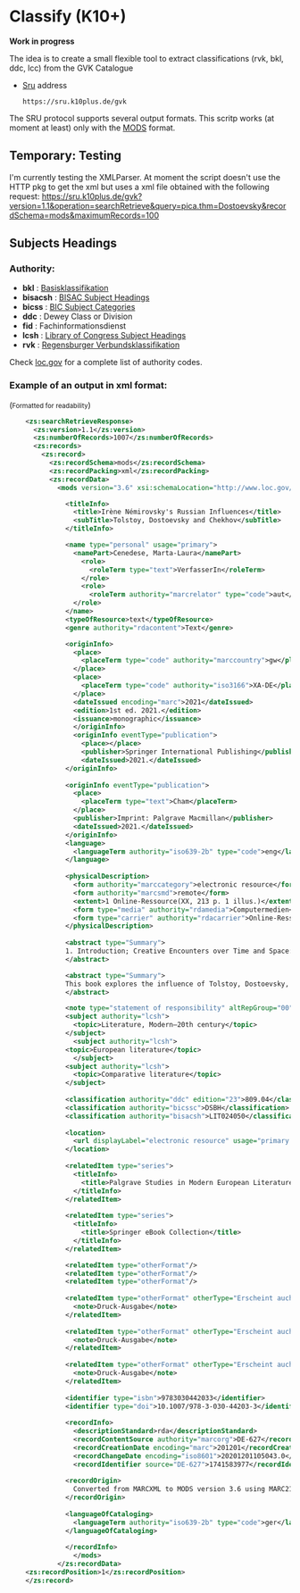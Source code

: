 # Classify (K10+)

**Work in progress**


The idea is to create a small flexible tool to extract classifications (rvk, bkl, ddc, lcc) from the GVK Catalogue

+ [Sru](https://wiki.k10plus.de/display/K10PLUS/SRU) address

      https://sru.k10plus.de/gvk


The SRU protocol supports several output formats. This scritp works (at moment at least) only with the [MODS](https://en.wikipedia.org/wiki/Metadata_Object_Description_Schema) format.


## Temporary: Testing

I'm currently testing the XMLParser. At moment the script doesn't use the HTTP pkg to get the xml but uses a xml file obtained with the following request:
      https://sru.k10plus.de/gvk?version=1.1&operation=searchRetrieve&query=pica.thm=Dostoevsky&recordSchema=mods&maximumRecords=100

## Subjects Headings

### Authority:

+ **bkl** : [Basisklassifikation](https://www.gbv.de/bibliotheken/verbundbibliotheken/02Verbund/01Erschliessung/02Richtlinien/05Basisklassifikation/index)
+ **bisacsh** : [BISAC Subject Headings](https://bisg.org/page/bisacedition)
+ **bicss** : [BIC Subject Categories](https://bic.org.uk/files/pdfs/101201%20bic2.1%20complete%20rev.pdf)
+ **ddc** : Dewey Class or Division
+ **fid** : Fachinformationsdienst
+ **lcsh** : [Library of Congress Subject Headings](https://id.loc.gov/vocabulary/subjectSchemes/bisacsh.html)
+ **rvk** : [Regensburger Verbundsklassifikation](https://rvk.uni-regensburg.de/regensburger-verbundklassifikation-online)

Check [loc.gov](https://www.loc.gov/standards/sourcelist/subject.html) for a complete list of authority codes.


### Example of an output in xml format:
(<small>Formatted for readability</small>)
```xml
    <zs:searchRetrieveResponse>
      <zs:version>1.1</zs:version>
      <zs:numberOfRecords>1007</zs:numberOfRecords>
      <zs:records>
        <zs:record>
          <zs:recordSchema>mods</zs:recordSchema>
          <zs:recordPacking>xml</zs:recordPacking>
          <zs:recordData>
            <mods version="3.6" xsi:schemaLocation="http://www.loc.gov/mods/v3 http://www.loc.gov/standards/mods/v3/mods-3-6.xsd">

              <titleInfo>
                <title>Irène Némirovsky's Russian Influences</title>
                <subTitle>Tolstoy, Dostoevsky and Chekhov</subTitle>
              </titleInfo>

              <name type="personal" usage="primary">
                <namePart>Cenedese, Marta-Laura</namePart>
                  <role>
                    <roleTerm type="text">VerfasserIn</roleTerm>
                  </role>
                  <role>
                    <roleTerm authority="marcrelator" type="code">aut</roleTerm>
                </role>
              </name>
              <typeOfResource>text</typeOfResource>
              <genre authority="rdacontent">Text</genre>

              <originInfo>
                <place>
                  <placeTerm type="code" authority="marccountry">gw</placeTerm>
                </place>
                <place>
                  <placeTerm type="code" authority="iso3166">XA-DE</placeTerm>
                </place>
                <dateIssued encoding="marc">2021</dateIssued>
                <edition>1st ed. 2021.</edition>
                <issuance>monographic</issuance>
                </originInfo>
                <originInfo eventType="publication">
                  <place></place>
                  <publisher>Springer International Publishing</publisher>
                  <dateIssued>2021.</dateIssued>
              </originInfo>
              
              <originInfo eventType="publication">
                <place>
                  <placeTerm type="text">Cham</placeTerm>
                </place>
                <publisher>Imprint: Palgrave Macmillan</publisher>
                <dateIssued>2021.</dateIssued>
              </originInfo>
              <language>
                <languageTerm authority="iso639-2b" type="code">eng</languageTerm>
              </language>
              
              <physicalDescription>
                <form authority="marccategory">electronic resource</form>
                <form authority="marcsmd">remote</form>
                <extent>1 Online-Ressource(XX, 213 p. 1 illus.)</extent>
                <form type="media" authority="rdamedia">Computermedien</form>
                <form type="carrier" authority="rdacarrier">Online-Ressource</form>
              </physicalDescription>
              
              <abstract type="Summary">
              1. Introduction; Creative Encounters over Time and Space: Writers, Readers, and Researchers -- 2. From Russia to France, via England: Suite française, War and Peace, and E. M. Forster -- 3. Departing from Tolstoy: Polyphony and Monologism -- 4. Beyond Tolstoy: Music -- 5. Dreams from Underground -- 5. The Abject -- 6. An Anthropology of Suffering -- 7. La Vie de Tchekhov: A Romanced Biography -- 8. La Vie de Tchekhov in the 21st Century -- 9. Conclusion: A Russian Suite.
              </abstract>

              <abstract type="Summary">
              This book explores the influence of Tolstoy, Dostoevsky, and Chekhov on Russian-born French language writer Irène Némirovsky. It considers the complexity of each of these relationships and the different modes in which they appear; demonstrating how, by skillfully integrating reading and writing, reception and creation, Némirovsky engaged with Russian literature within her own work. Through detailed analysis of the intersections between novels, short stories and archival sources, the book assesses to what degree Tolstoy, Dostoevsky and Chekhov influenced Némirovsky, how this influence affected her work, and to what effects. To this aim the book articulates the notion of creative influence, a method that, in conversation with theories of influence, intertextuality, and reception aesthetics, seeks to reflect a “meeting of artistic minds” that includes affective, ethical, and creative encounters between writers, readers, and researchers.
              </abstract>

              <note type="statement of responsibility" altRepGroup="00">by Marta-Laura Cenedese</note>
              <subject authority="lcsh">
                <topic>Literature, Modern—20th century</topic>
              </subject>
                <subject authority="lcsh">
              <topic>European literature</topic>
                </subject>
              <subject authority="lcsh">
                <topic>Comparative literature</topic>
              </subject>
              
              <classification authority="ddc" edition="23">809.04</classification>
              <classification authority="bicssc">DSBH</classification>
              <classification authority="bisacsh">LIT024050</classification>
              
              <location>
                <url displayLabel="electronic resource" usage="primary display" note="Lizenzpflichtig">https://doi.org/10.1007/978-3-030-44203-3</url>
              </location>
              
              <relatedItem type="series">
                <titleInfo>
                  <title>Palgrave Studies in Modern European Literature</title>
                </titleInfo>
              </relatedItem>
              
              <relatedItem type="series">
                <titleInfo>
                  <title>Springer eBook Collection</title>
                </titleInfo>
              </relatedItem>

              <relatedItem type="otherFormat"/>
              <relatedItem type="otherFormat"/>
              <relatedItem type="otherFormat"/>
              
              <relatedItem type="otherFormat" otherType="Erscheint auch als" displayLabel="Erscheint auch als">
                <note>Druck-Ausgabe</note>
              </relatedItem>
              
              <relatedItem type="otherFormat" otherType="Erscheint auch als" displayLabel="Erscheint auch als">
                <note>Druck-Ausgabe</note>
              </relatedItem>
              
              <relatedItem type="otherFormat" otherType="Erscheint auch als" displayLabel="Erscheint auch als">
                <note>Druck-Ausgabe</note>
              </relatedItem>
              
              <identifier type="isbn">9783030442033</identifier>
              <identifier type="doi">10.1007/978-3-030-44203-3</identifier>
              
              <recordInfo>
                <descriptionStandard>rda</descriptionStandard>
                <recordContentSource authority="marcorg">DE-627</recordContentSource>
                <recordCreationDate encoding="marc">201201</recordCreationDate>
                <recordChangeDate encoding="iso8601">20201201105043.0</recordChangeDate>
                <recordIdentifier source="DE-627">1741583977</recordIdentifier>
              
              <recordOrigin>
                Converted from MARCXML to MODS version 3.6 using MARC21slim2MODS3-6.xsl (Revision 1.119 2018/06/21)
              </recordOrigin>
              
              <languageOfCataloging>
                <languageTerm authority="iso639-2b" type="code">ger</languageTerm>
              </languageOfCataloging>
              
              </recordInfo>
                </mods>
            </zs:recordData>
    <zs:recordPosition>1</zs:recordPosition>
    </zs:record>
```

